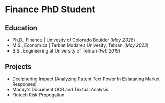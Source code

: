 # Finance PhD Student

## Education
- Ph.D., Finance | Univesity of Colorado Boulder (_May 2028_)
- M.S., Economics | Tarbiat Modares Univesity, Tehran (_May 2023_)
- B.S., Engineering at University of Tehran (_Feb 2019_)


## Projects

- Deciphering Impact (Analyzing Patent Text Power In Evlauating Market Responses)
- Moody's Document OCR and Textual Analysis
- Fintech Risk Propogation
